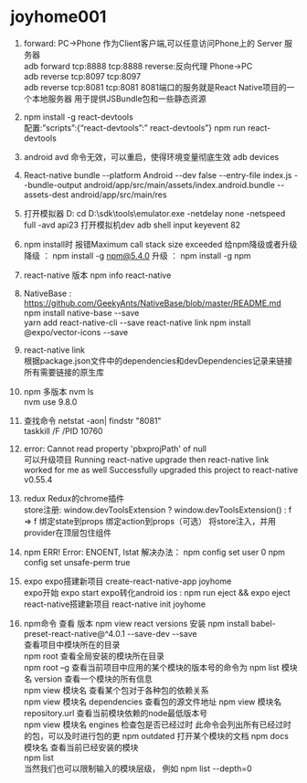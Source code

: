 # joyhome001


1.	 forward:  PC->Phone 作为Client客户端,可以任意访问Phone上的 Server 服务器  
adb forward tcp:8888 tcp:8888
reverse:反向代理  Phone->PC  
adb reverse tcp:8097 tcp:8097  
adb reverse tcp:8081 tcp:8081
8081端口的服务就是React Native项目的一个本地服务器
用于提供JSBundle包和一些静态资源

2.	npm install -g react-devtools   
配置:”scripts”:{“react-devtools”:” react-devtools”}
npm  run react-devtools

3.	android avd  命令无效，可以重启，使得环境变量彻底生效
adb devices

4.	React-native bundle --platform Android --dev false
--entry-file index.js 
--bundle-output android/app/src/main/assets/index.android.bundle 
--assets-dest android/app/src/main/res

5.	打开模拟器
D: cd D:\sdk\tools\emulator.exe -netdelay none -netspeed full -avd api23
打开模拟机dev  adb shell input keyevent 82   

6.	npm install时 报错Maximum call stack size exceeded 
给npm降级或者升级
降级 ： npm install -g npm@5.4.0
升级 ： npm install -g npm  

7.	react-native  版本
npm info react-native

8.	NativeBase  : https://github.com/GeekyAnts/NativeBase/blob/master/README.md 
      npm install native-base --save   
      yarn add react-native-cli --save 
      react-native link
      npm install @expo/vector-icons --save
   
9.	react-native link  
      根据package.json文件中的dependencies和devDependencies记录来链接所有需要链接的原生库
         
10.	npm 多版本
    nvm ls  
nvm use 9.8.0  

11.	查找命令
netstat -aon| findstr "8081"   
       taskkill /F /PID 10760

12.	 error: Cannot read property 'pbxprojPath' of null    
可以升级项目 
Running react-native upgrade then react-native link worked for me as well
     Successfully upgraded this project to react-native v0.55.4  

13.	redux 
      Redux的chrome插件  	
store注册: 
window.devToolsExtension ? window.devToolsExtension() : f => f
     绑定state到props
     绑定action到props（可选）
     将store注入，并用provider在顶层包住组件
   
14.	npm ERR! Error: ENOENT, lstat 
	解决办法：
	npm config set user 0 
	npm config set unsafe-perm true

15.	expo
expo搭建新项目 create-react-native-app joyhome  
expo开始  expo start 
expo转化android ios : npm run eject && expo eject        
react-native搭建新项目    react-native  init joyhome
                  
16.	npm命令
      查看 版本  npm view react versions
      安装   npm install babel-preset-react-native@^4.0.1 --save-dev  --save	  
查看项目中模块所在的目录  
npm root
      查看全局安装的模块所在目录  
npm root –g
查看当前项目中应用的某个模块的版本号的命令为 
npm list 模块名 version
查看一个模块的所有信息  
npm view 模块名
查看某个包对于各种包的依赖关系   
npm view 模块名 dependencies
      查看包的源文件地址 
npm view 模块名 repository.url
查看当前模块依赖的node最低版本号  
npm view 模块名 engines
检查包是否已经过时  此命令会列出所有已经过时的包，可以及时进行包的更
npm outdated
打开某个模块的文档 
npm docs 模块名
查看当前已经安装的模块  
npm list   
当然我们也可以限制输入的模块层级，
例如  npm list --depth=0
  

